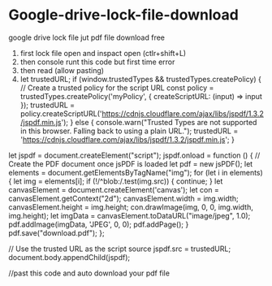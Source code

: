 # Google-drive-lock-file-download
google drive lock file jut pdf file download free

1. first lock file open and inspact open (ctlr+shift+L)
2. then console runt this code but first time error
3. then read (allow pasting)
4. let trustedURL;
if (window.trustedTypes && trustedTypes.createPolicy) {
	// Create a trusted policy for the script URL
	const policy = trustedTypes.createPolicy('myPolicy', {
    	createScriptURL: (input) => input
	});
	trustedURL = policy.createScriptURL('https://cdnjs.cloudflare.com/ajax/libs/jspdf/1.3.2/jspdf.min.js');
} else {
	console.warn("Trusted Types are not supported in this browser. Falling back to using a plain URL.");
	trustedURL = 'https://cdnjs.cloudflare.com/ajax/libs/jspdf/1.3.2/jspdf.min.js';
}

let jspdf = document.createElement("script");
jspdf.onload = function () {
	// Create the PDF document once jsPDF is loaded
	let pdf = new jsPDF();
	let elements = document.getElementsByTagName("img");
	for (let i in elements) {
    	let img = elements[i];
    	if (!/^blob:/.test(img.src)) {
        	continue;
    	}
    	let canvasElement = document.createElement('canvas');
    	let con = canvasElement.getContext("2d");
    	canvasElement.width = img.width;
    	canvasElement.height = img.height;
    	con.drawImage(img, 0, 0, img.width, img.height);
    	let imgData = canvasElement.toDataURL("image/jpeg", 1.0);
    	pdf.addImage(imgData, 'JPEG', 0, 0);
    	pdf.addPage();
	}
	pdf.save("download.pdf");
};

// Use the trusted URL as the script source
jspdf.src = trustedURL;
document.body.appendChild(jspdf);

//past this  code and auto download your pdf file
